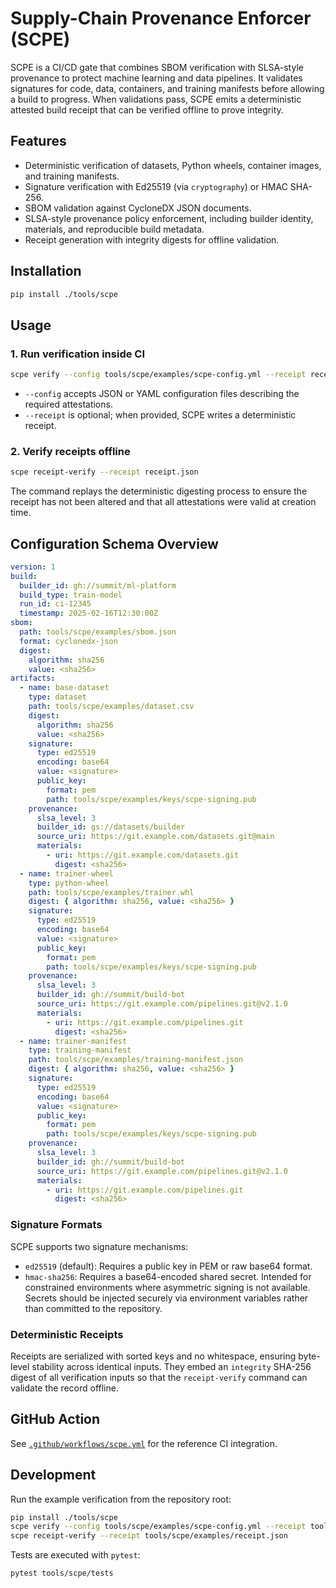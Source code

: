 # Supply-Chain Provenance Enforcer (SCPE)

SCPE is a CI/CD gate that combines SBOM verification with SLSA-style provenance
to protect machine learning and data pipelines. It validates signatures for
code, data, containers, and training manifests before allowing a build to
progress. When validations pass, SCPE emits a deterministic attested build
receipt that can be verified offline to prove integrity.

## Features

- Deterministic verification of datasets, Python wheels, container images, and
  training manifests.
- Signature verification with Ed25519 (via `cryptography`) or HMAC SHA-256.
- SBOM validation against CycloneDX JSON documents.
- SLSA-style provenance policy enforcement, including builder identity,
  materials, and reproducible build metadata.
- Receipt generation with integrity digests for offline validation.

## Installation

```bash
pip install ./tools/scpe
```

## Usage

### 1. Run verification inside CI

```bash
scpe verify --config tools/scpe/examples/scpe-config.yml --receipt receipt.json
```

- `--config` accepts JSON or YAML configuration files describing the required
  attestations.
- `--receipt` is optional; when provided, SCPE writes a deterministic receipt.

### 2. Verify receipts offline

```bash
scpe receipt-verify --receipt receipt.json
```

The command replays the deterministic digesting process to ensure the receipt
has not been altered and that all attestations were valid at creation time.

## Configuration Schema Overview

```yaml
version: 1
build:
  builder_id: gh://summit/ml-platform
  build_type: train-model
  run_id: ci-12345
  timestamp: 2025-02-16T12:30:00Z
sbom:
  path: tools/scpe/examples/sbom.json
  format: cyclonedx-json
  digest:
    algorithm: sha256
    value: <sha256>
artifacts:
  - name: base-dataset
    type: dataset
    path: tools/scpe/examples/dataset.csv
    digest:
      algorithm: sha256
      value: <sha256>
    signature:
      type: ed25519
      encoding: base64
      value: <signature>
      public_key:
        format: pem
        path: tools/scpe/examples/keys/scpe-signing.pub
    provenance:
      slsa_level: 3
      builder_id: gs://datasets/builder
      source_uri: https://git.example.com/datasets.git@main
      materials:
        - uri: https://git.example.com/datasets.git
          digest: <sha256>
  - name: trainer-wheel
    type: python-wheel
    path: tools/scpe/examples/trainer.whl
    digest: { algorithm: sha256, value: <sha256> }
    signature:
      type: ed25519
      encoding: base64
      value: <signature>
      public_key:
        format: pem
        path: tools/scpe/examples/keys/scpe-signing.pub
    provenance:
      slsa_level: 3
      builder_id: gh://summit/build-bot
      source_uri: https://git.example.com/pipelines.git@v2.1.0
      materials:
        - uri: https://git.example.com/pipelines.git
          digest: <sha256>
  - name: trainer-manifest
    type: training-manifest
    path: tools/scpe/examples/training-manifest.json
    digest: { algorithm: sha256, value: <sha256> }
    signature:
      type: ed25519
      encoding: base64
      value: <signature>
      public_key:
        format: pem
        path: tools/scpe/examples/keys/scpe-signing.pub
    provenance:
      slsa_level: 3
      builder_id: gh://summit/build-bot
      source_uri: https://git.example.com/pipelines.git@v2.1.0
      materials:
        - uri: https://git.example.com/pipelines.git
          digest: <sha256>
```

### Signature Formats

SCPE supports two signature mechanisms:

- `ed25519` (default): Requires a public key in PEM or raw base64 format.
- `hmac-sha256`: Requires a base64-encoded shared secret. Intended for
  constrained environments where asymmetric signing is not available. Secrets
  should be injected securely via environment variables rather than committed to
  the repository.

### Deterministic Receipts

Receipts are serialized with sorted keys and no whitespace, ensuring byte-level
stability across identical inputs. They embed an `integrity` SHA-256 digest of
all verification inputs so that the `receipt-verify` command can validate the
record offline.

## GitHub Action

See [`.github/workflows/scpe.yml`](../../.github/workflows/scpe.yml) for the
reference CI integration.

## Development

Run the example verification from the repository root:

```bash
pip install ./tools/scpe
scpe verify --config tools/scpe/examples/scpe-config.yml --receipt tools/scpe/examples/receipt.json
scpe receipt-verify --receipt tools/scpe/examples/receipt.json
```

Tests are executed with `pytest`:

```bash
pytest tools/scpe/tests
```
